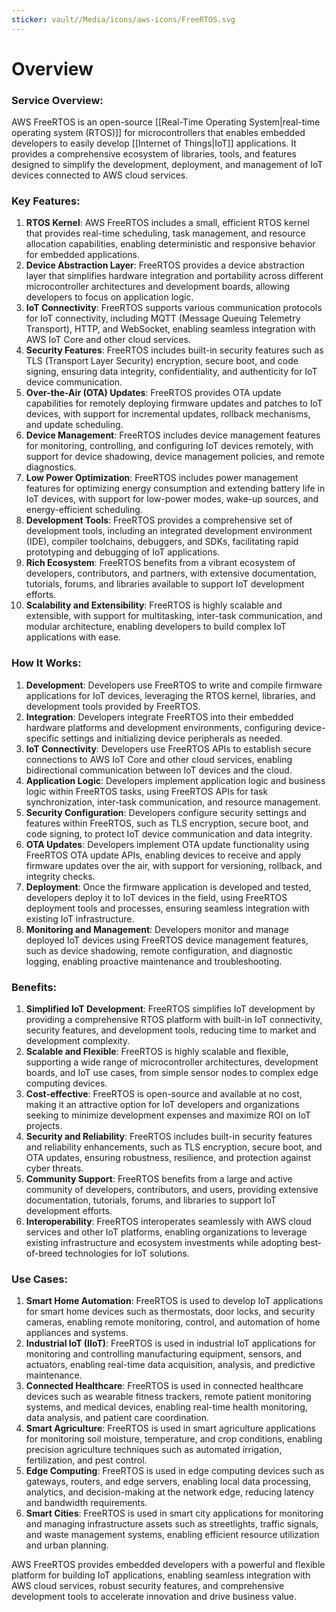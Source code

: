 ```yaml
---
sticker: vault//Media/icons/aws-icons/FreeRTOS.svg
---
```

# Overview

### Service Overview:

AWS FreeRTOS is an open-source [[Real-Time Operating System|real-time operating system (RTOS)]] for microcontrollers that enables embedded developers to easily develop [[Internet of Things|IoT]] applications. It provides a comprehensive ecosystem of libraries, tools, and features designed to simplify the development, deployment, and management of IoT devices connected to AWS cloud services.

### Key Features:

1. **RTOS Kernel**: AWS FreeRTOS includes a small, efficient RTOS kernel that provides real-time scheduling, task management, and resource allocation capabilities, enabling deterministic and responsive behavior for embedded applications.
2. **Device Abstraction Layer**: FreeRTOS provides a device abstraction layer that simplifies hardware integration and portability across different microcontroller architectures and development boards, allowing developers to focus on application logic.
3. **IoT Connectivity**: FreeRTOS supports various communication protocols for IoT connectivity, including MQTT (Message Queuing Telemetry Transport), HTTP, and WebSocket, enabling seamless integration with AWS IoT Core and other cloud services.
4. **Security Features**: FreeRTOS includes built-in security features such as TLS (Transport Layer Security) encryption, secure boot, and code signing, ensuring data integrity, confidentiality, and authenticity for IoT device communication.
5. **Over-the-Air (OTA) Updates**: FreeRTOS provides OTA update capabilities for remotely deploying firmware updates and patches to IoT devices, with support for incremental updates, rollback mechanisms, and update scheduling.
6. **Device Management**: FreeRTOS includes device management features for monitoring, controlling, and configuring IoT devices remotely, with support for device shadowing, device management policies, and remote diagnostics.
7. **Low Power Optimization**: FreeRTOS includes power management features for optimizing energy consumption and extending battery life in IoT devices, with support for low-power modes, wake-up sources, and energy-efficient scheduling.
8. **Development Tools**: FreeRTOS provides a comprehensive set of development tools, including an integrated development environment (IDE), compiler toolchains, debuggers, and SDKs, facilitating rapid prototyping and debugging of IoT applications.
9. **Rich Ecosystem**: FreeRTOS benefits from a vibrant ecosystem of developers, contributors, and partners, with extensive documentation, tutorials, forums, and libraries available to support IoT development efforts.
10. **Scalability and Extensibility**: FreeRTOS is highly scalable and extensible, with support for multitasking, inter-task communication, and modular architecture, enabling developers to build complex IoT applications with ease.

### How It Works:

1. **Development**: Developers use FreeRTOS to write and compile firmware applications for IoT devices, leveraging the RTOS kernel, libraries, and development tools provided by FreeRTOS.
2. **Integration**: Developers integrate FreeRTOS into their embedded hardware platforms and development environments, configuring device-specific settings and initializing device peripherals as needed.
3. **IoT Connectivity**: Developers use FreeRTOS APIs to establish secure connections to AWS IoT Core and other cloud services, enabling bidirectional communication between IoT devices and the cloud.
4. **Application Logic**: Developers implement application logic and business logic within FreeRTOS tasks, using FreeRTOS APIs for task synchronization, inter-task communication, and resource management.
5. **Security Configuration**: Developers configure security settings and features within FreeRTOS, such as TLS encryption, secure boot, and code signing, to protect IoT device communication and data integrity.
6. **OTA Updates**: Developers implement OTA update functionality using FreeRTOS OTA update APIs, enabling devices to receive and apply firmware updates over the air, with support for versioning, rollback, and integrity checks.
7. **Deployment**: Once the firmware application is developed and tested, developers deploy it to IoT devices in the field, using FreeRTOS deployment tools and processes, ensuring seamless integration with existing IoT infrastructure.
8. **Monitoring and Management**: Developers monitor and manage deployed IoT devices using FreeRTOS device management features, such as device shadowing, remote configuration, and diagnostic logging, enabling proactive maintenance and troubleshooting.

### Benefits:

1. **Simplified IoT Development**: FreeRTOS simplifies IoT development by providing a comprehensive RTOS platform with built-in IoT connectivity, security features, and development tools, reducing time to market and development complexity.
2. **Scalable and Flexible**: FreeRTOS is highly scalable and flexible, supporting a wide range of microcontroller architectures, development boards, and IoT use cases, from simple sensor nodes to complex edge computing devices.
3. **Cost-effective**: FreeRTOS is open-source and available at no cost, making it an attractive option for IoT developers and organizations seeking to minimize development expenses and maximize ROI on IoT projects.
4. **Security and Reliability**: FreeRTOS includes built-in security features and reliability enhancements, such as TLS encryption, secure boot, and OTA updates, ensuring robustness, resilience, and protection against cyber threats.
5. **Community Support**: FreeRTOS benefits from a large and active community of developers, contributors, and users, providing extensive documentation, tutorials, forums, and libraries to support IoT development efforts.
6. **Interoperability**: FreeRTOS interoperates seamlessly with AWS cloud services and other IoT platforms, enabling organizations to leverage existing infrastructure and ecosystem investments while adopting best-of-breed technologies for IoT solutions.

### Use Cases:

1. **Smart Home Automation**: FreeRTOS is used to develop IoT applications for smart home devices such as thermostats, door locks, and security cameras, enabling remote monitoring, control, and automation of home appliances and systems.
2. **Industrial IoT (IIoT)**: FreeRTOS is used in industrial IoT applications for monitoring and controlling manufacturing equipment, sensors, and actuators, enabling real-time data acquisition, analysis, and predictive maintenance.
3. **Connected Healthcare**: FreeRTOS is used in connected healthcare devices such as wearable fitness trackers, remote patient monitoring systems, and medical devices, enabling real-time health monitoring, data analysis, and patient care coordination.
4. **Smart Agriculture**: FreeRTOS is used in smart agriculture applications for monitoring soil moisture, temperature, and crop conditions, enabling precision agriculture techniques such as automated irrigation, fertilization, and pest control.
5. **Edge Computing**: FreeRTOS is used in edge computing devices such as gateways, routers, and edge servers, enabling local data processing, analytics, and decision-making at the network edge, reducing latency and bandwidth requirements.
6. **Smart Cities**: FreeRTOS is used in smart city applications for monitoring and managing infrastructure assets such as streetlights, traffic signals, and waste management systems, enabling efficient resource utilization and urban planning.

AWS FreeRTOS provides embedded developers with a powerful and flexible platform for building IoT applications, enabling seamless integration with AWS cloud services, robust security features, and comprehensive development tools to accelerate innovation and drive business value.
